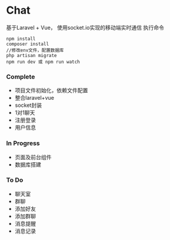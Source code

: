 # Chat
基于Laravel + Vue， 使用socket.io实现的移动端实时通信
执行命令
```
npm install
composer install
//修改env文件，配置数据库
php artisan migrate
npm run dev 或 npm run watch
```
### Complete
- 项目文件初始化，依赖文件配置
- 整合laravel+vue
- socket封装
- 1对1聊天
- 注册登录
- 用户信息

### In Progress
- 页面及前台组件
- 数据库搭建

### To Do
- 聊天室
- 群聊
- 添加好友
- 添加群聊
- 消息提醒
- 消息记录
